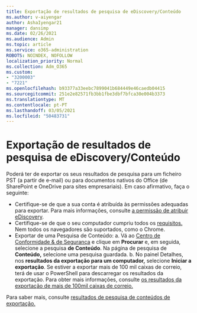```yaml
---
title: Exportação de resultados de pesquisa de eDiscovery/Conteúdo
ms.author: v-aiyengar
author: AshaIyengar21
manager: dansimp
ms.date: 02/26/2021
ms.audience: Admin
ms.topic: article
ms.service: o365-administration
ROBOTS: NOINDEX, NOFOLLOW
localization_priority: Normal
ms.collection: Adm_O365
ms.custom:
- "3200003"
- "7221"
ms.openlocfilehash: b93377a33eebc7899041b684449e46caedb04415
ms.sourcegitcommit: 251e2e82571fb3bb1fbe3dbf7bfca30e004b3373
ms.translationtype: MT
ms.contentlocale: pt-PT
ms.lasthandoff: 03/05/2021
ms.locfileid: "50483731"
---
```

# <a name="export-ediscoverycontent-search-results"></a>Exportação de resultados de pesquisa de eDiscovery/Conteúdo

Poderá ter de exportar os seus resultados de pesquisa para um ficheiro PST (a partir de e-mail) ou para documentos nativos do Office (de SharePoint e OneDrive para sites empresariais). Em caso afirmativo, faça o seguinte:

- Certifique-se de que a sua conta é atribuída às permissões adequadas para exportar. Para mais informações, consulte [a permissão de atribuir eDiscovery](https://go.microsoft.com/fwlink/?linkid=2102406).
- Certifique-se de que o seu computador cumpriu todos os [requisitos.](https://docs.microsoft.com/office365/securitycompliance/export-search-results#before-you-begin) Nem todos os navegadores são suportados, como o Chrome.
- Exportar de uma Pesquisa de Conteúdo: a. Vá ao [Centro de Conformidade & de Segurança](https://protection.office.com/contentsearch) e clique em **Procurar** e, em seguida, selecione a pesquisa **de Conteúdo**. Na página de pesquisa de **Conteúdo,** selecione uma pesquisa guardada.
    b. No painel Detalhes, nos **resultados da exportação para um computador,** selecione **Iniciar a exportação**. Se estiver a exportar mais de 100 mil caixas de correio, terá de usar o PowerShell para descarregar os resultados da exportação. Para obter mais informações, consulte [os resultados da exportação de mais de 100mil caixas de correio.](https://go.microsoft.com/fwlink/?linkid=2143861)

Para saber mais, consulte [resultados de pesquisa de conteúdos de exportação.](https://go.microsoft.com/fwlink/?linkid=2102118)